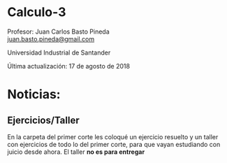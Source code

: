 # Calculo-3

Profesor: Juan Carlos Basto Pineda  
juan.basto.pineda@gmail.com  

Universidad Industrial de Santander  

Última actualización: 17 de agosto de 2018

# Noticias:

## Ejercicios/Taller

En la carpeta del primer corte les coloqué un ejercicio resuelto y un taller con
ejercicios de todo lo del primer corte, para que vayan estudiando con juicio desde
ahora. El taller **no es para entregar**



